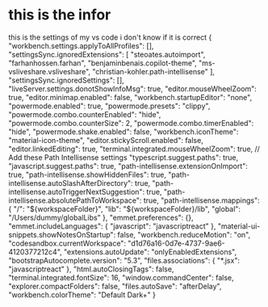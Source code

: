 # this is the infor
this is the settings of my vs code i don't know if it is correct
{
    "workbench.settings.applyToAllProfiles": [],
    "settingsSync.ignoredExtensions": [
        "steoates.autoimport",
        "farhanhossen.farhan",
        "benjaminbenais.copilot-theme",
        "ms-vsliveshare.vsliveshare",
        "christian-kohler.path-intellisense"
    ],
    "settingsSync.ignoredSettings": [],
    "liveServer.settings.donotShowInfoMsg": true,
    "editor.mouseWheelZoom": true,
    "editor.minimap.enabled": false,
    "workbench.startupEditor": "none",
    "powermode.enabled": true,
    "powermode.presets": "clippy",
    "powermode.combo.counterEnabled": "hide",
    "powermode.combo.counterSize": 2,
    "powermode.combo.timerEnabled": "hide",
    "powermode.shake.enabled": false,
    "workbench.iconTheme": "material-icon-theme",
    "editor.stickyScroll.enabled": false,
    "editor.linkedEditing": true,
    "terminal.integrated.mouseWheelZoom": true,
    // Add these Path Intellisense settings
    "typescript.suggest.paths": true,
    "javascript.suggest.paths": true,
    "path-intellisense.extensionOnImport": true,
    "path-intellisense.showHiddenFiles": true,
    "path-intellisense.autoSlashAfterDirectory": true,
    "path-intellisense.autoTriggerNextSuggestion": true,
    "path-intellisense.absolutePathToWorkspace": true,
    "path-intellisense.mappings": {
        "/": "${workspaceFolder}",
        "lib": "${workspaceFolder}/lib",
        "global": "/Users/dummy/globalLibs"
    },
    "emmet.preferences": {},
    "emmet.includeLanguages": {
        "javascript": "javascriptreact"
    },
    "material-ui-snippets.showNotesOnStartup": false,
    "workbench.reduceMotion": "on",
    "codesandbox.currentWorkspace": "d1d76a16-0d7e-4737-9ae6-4120377212c4",
    "extensions.autoUpdate": "onlyEnabledExtensions",
    "bootstrapAutocomplete.version": "5.3",
    "files.associations": {
        "*.jsx": "javascriptreact"
    },
    "html.autoClosingTags": false,
    "terminal.integrated.fontSize": 16,
    "window.commandCenter": false,
    "explorer.compactFolders": false,
    "files.autoSave": "afterDelay",
    "workbench.colorTheme": "Default Dark+"
}
